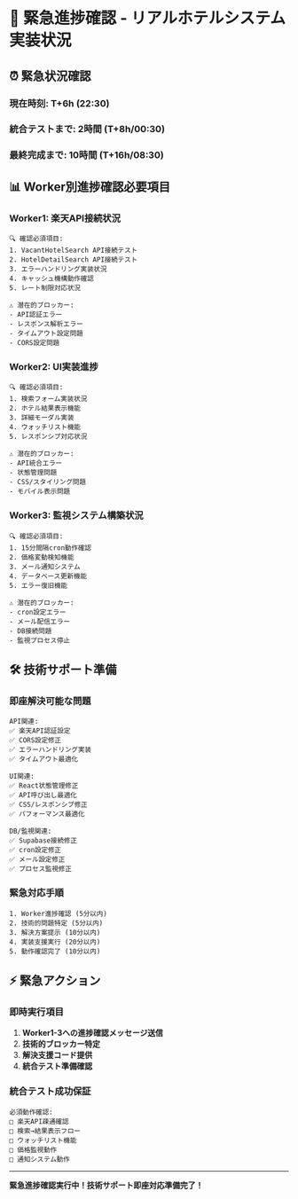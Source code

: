 # 🚨 緊急進捗確認 - リアルホテルシステム実装状況

## ⏰ 緊急状況確認

### 現在時刻: T+6h (22:30)
### 統合テストまで: 2時間 (T+8h/00:30)
### 最終完成まで: 10時間 (T+16h/08:30)

## 📊 Worker別進捗確認必要項目

### Worker1: 楽天API接続状況
```
🔍 確認必須項目:
1. VacantHotelSearch API接続テスト
2. HotelDetailSearch API接続テスト  
3. エラーハンドリング実装状況
4. キャッシュ機構動作確認
5. レート制限対応状況

⚠️ 潜在的ブロッカー:
- API認証エラー
- レスポンス解析エラー
- タイムアウト設定問題
- CORS設定問題
```

### Worker2: UI実装進捗
```
🔍 確認必須項目:
1. 検索フォーム実装状況
2. ホテル結果表示機能
3. 詳細モーダル実装
4. ウォッチリスト機能
5. レスポンシブ対応状況

⚠️ 潜在的ブロッカー:
- API統合エラー
- 状態管理問題
- CSS/スタイリング問題
- モバイル表示問題
```

### Worker3: 監視システム構築状況
```
🔍 確認必須項目:
1. 15分間隔cron動作確認
2. 価格変動検知機能
3. メール通知システム
4. データベース更新機能
5. エラー復旧機能

⚠️ 潜在的ブロッカー:
- cron設定エラー
- メール配信エラー
- DB接続問題
- 監視プロセス停止
```

## 🛠️ 技術サポート準備

### 即座解決可能な問題
```
API関連:
✅ 楽天API認証設定
✅ CORS設定修正
✅ エラーハンドリング実装
✅ タイムアウト最適化

UI関連:
✅ React状態管理修正
✅ API呼び出し最適化
✅ CSS/レスポンシブ修正
✅ パフォーマンス最適化

DB/監視関連:
✅ Supabase接続修正
✅ cron設定修正
✅ メール設定修正
✅ プロセス監視修正
```

### 緊急対応手順
```
1. Worker進捗確認 (5分以内)
2. 技術的問題特定 (5分以内)
3. 解決方案提示 (10分以内)
4. 実装支援実行 (20分以内)
5. 動作確認完了 (10分以内)
```

## ⚡ 緊急アクション

### 即時実行項目
1. **Worker1-3への進捗確認メッセージ送信**
2. **技術的ブロッカー特定**
3. **解決支援コード提供**
4. **統合テスト準備確認**

### 統合テスト成功保証
```
必須動作確認:
□ 楽天API疎通確認
□ 検索→結果表示フロー
□ ウォッチリスト機能
□ 価格監視動作
□ 通知システム動作
```

---

**緊急進捗確認実行中！技術サポート即座対応準備完了！**